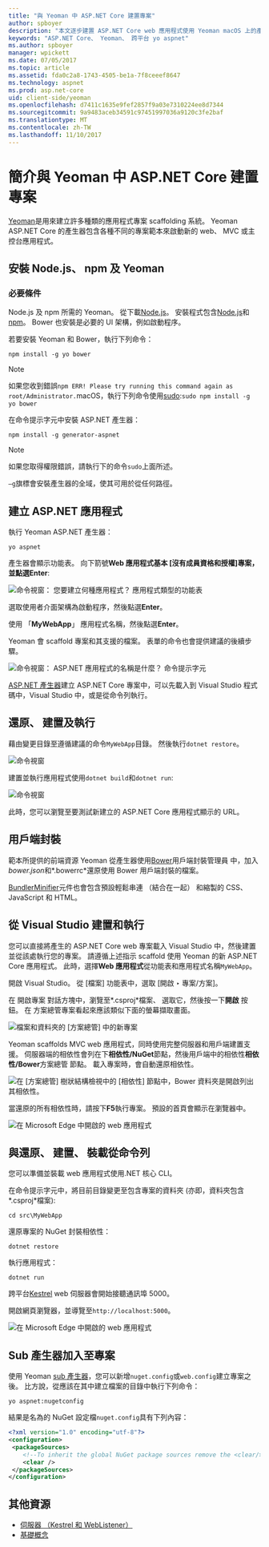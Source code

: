 ```yaml
---
title: "與 Yeoman 中 ASP.NET Core 建置專案"
author: spboyer
description: "本文逐步建置 ASP.NET Core web 應用程式使用 Yeoman macOS 上的產生器。"
keywords: "ASP.NET Core、 Yeoman、 跨平台 yo aspnet"
ms.author: spboyer
manager: wpickett
ms.date: 07/05/2017
ms.topic: article
ms.assetid: fda0c2a8-1743-4505-be1a-7f8ceeef8647
ms.technology: aspnet
ms.prod: asp.net-core
uid: client-side/yeoman
ms.openlocfilehash: d7411c1635e9fef2857f9a03e7310224ee8d7344
ms.sourcegitcommit: 9a9483aceb34591c97451997036a9120c3fe2baf
ms.translationtype: MT
ms.contentlocale: zh-TW
ms.lasthandoff: 11/10/2017
---
```

# <a name="introduction-to-building-projects-with-yeoman-in-aspnet-core"></a>簡介與 Yeoman 中 ASP.NET Core 建置專案

[Yeoman](http://yeoman.io/)是用來建立許多種類的應用程式專案 scaffolding 系統。 Yeoman ASP.NET Core 的產生器包含各種不同的專案範本來啟動新的 web、 MVC 或主控台應用程式。

## <a name="install-nodejs-npm-and-yeoman"></a>安裝 Node.js、 npm 及 Yeoman

### <a name="prerequisites"></a>必要條件

Node.js 及 npm 所需的 Yeoman。 從下載[Node.js](https://nodejs.org/)。 安裝程式包含[Node.js](https://nodejs.org/)和[npm](https://www.npmjs.com/)。 Bower 也安裝是必要的 UI 架構，例如啟動程序。

若要安裝 Yeoman 和 Bower，執行下列命令：

```console
npm install -g yo bower
```

>[!Note]
>如果您收到錯誤`npm ERR! Please try running this command again as root/Administrator.`macOS，執行下列命令使用[sudo](https://developer.apple.com/library/mac/documentation/Darwin/Reference/ManPages/man8/sudo.8.html):`sudo npm install -g yo bower`

在命令提示字元中安裝 ASP.NET 產生器：

```console
npm install -g generator-aspnet
```

> [!NOTE]
> 如果您取得權限錯誤，請執行下的命令`sudo`上面所述。

`–g`旗標會安裝產生器的全域，使其可用於從任何路徑。

## <a name="create-an-aspnet-app"></a>建立 ASP.NET 應用程式

執行 Yeoman ASP.NET 產生器：

```console
yo aspnet
```

產生器會顯示功能表。 向下箭號**Web 應用程式基本 [沒有成員資格和授權]**專案，並點選**Enter**:

![命令視窗： 您要建立何種應用程式？ 應用程式類型的功能表](yeoman/_static/yeoman-yo-aspnet.png)

選取使用者介面架構為啟動程序，然後點選**Enter**。

使用 「**MyWebApp**」 應用程式名稱，然後點選**Enter**。

Yeoman 會 scaffold 專案和其支援的檔案。 表單的命令也會提供建議的後續步驟。

![命令視窗： ASP.NET 應用程式的名稱是什麼？ 命令提示字元](yeoman/_static/yeoman-yo-aspnet-created.png)

[ASP.NET 產生器](https://www.npmjs.com/package/generator-aspnet)建立 ASP.NET Core 專案中，可以先載入到 Visual Studio 程式碼中，Visual Studio 中，或是從命令列執行。

## <a name="restore-build-and-run"></a>還原、 建置及執行

藉由變更目錄至遵循建議的命令`MyWebApp`目錄。 然後執行`dotnet restore`。

![命令視窗](yeoman/_static/dotnet-restore.png)

建置並執行應用程式使用`dotnet build`和`dotnet run`:

![命令視窗](yeoman/_static/dotnet-build-run.png)

此時，您可以瀏覽至要測試新建立的 ASP.NET Core 應用程式顯示的 URL。

## <a name="client-side-packages"></a>用戶端封裝

範本所提供的前端資源 Yeoman 從產生器使用[Bower](xref:client-side/bower)用戶端封裝管理員 中，加入*bower.json*和*.bowerrc*還原使用 Bower 用戶端封裝的檔案。

[BundlerMinifier](xref:client-side/bundling-and-minification)元件也會包含預設輕鬆串連 （結合在一起） 和縮製的 CSS、 JavaScript 和 HTML。

## <a name="building-and-running-from-visual-studio"></a>從 Visual Studio 建置和執行

您可以直接將產生的 ASP.NET Core web 專案載入 Visual Studio 中，然後建置並從該處執行您的專案。 請遵循上述指示 scaffold 使用 Yeoman 的新 ASP.NET Core 應用程式。 此時，選擇**Web 應用程式**從功能表和應用程式名稱`MyWebApp`。

開啟 Visual Studio。 從 [檔案] 功能表中，選取 [開啟 ‣ 專案/方案]。

在 開啟專案 對話方塊中，瀏覽至*.csproj*檔案、 選取它，然後按一下**開啟** 按鈕。 在 方案總管專案看起來應該類似下面的螢幕擷取畫面。

![檔案和資料夾的 [方案總管] 中的新專案](yeoman/_static/yeoman-solution.png)

Yeoman scaffolds MVC web 應用程式，同時使用完整伺服器和用戶端建置支援。 伺服器端的相依性會列在下**相依性/NuGet**節點，然後用戶端中的相依性**相依性/Bower**方案總管 節點。 載入專案時，會自動還原相依性。

![在 [方案總管] 樹狀結構檢視中的 [相依性] 節點中，Bower 資料夾是開啟列出其相依性。](yeoman/_static/yeoman-loading-dependencies.png)

當還原的所有相依性時，請按下**F5**執行專案。 預設的首頁會顯示在瀏覽器中。

![在 Microsoft Edge 中開啟的 web 應用程式](yeoman/_static/yeoman-home-page.png)

## <a name="restoring-building-and-hosting-from-a-command-line"></a>與還原、 建置、 裝載從命令列

您可以準備並裝載 web 應用程式使用.NET 核心 CLI。

在命令提示字元中，將目前目錄變更至包含專案的資料夾 (亦即，資料夾包含*.csproj*檔案):

```console
cd src\MyWebApp
```

還原專案的 NuGet 封裝相依性：

```console
dotnet restore
```

執行應用程式：

```console
dotnet run
```

跨平台[Kestrel](xref:fundamentals/servers/kestrel) web 伺服器會開始接聽通訊埠 5000。

開啟網頁瀏覽器，並導覽至`http://localhost:5000`。

![在 Microsoft Edge 中開啟的 web 應用程式](yeoman/_static/yeoman-home-page_5000.png)

## <a name="adding-to-your-project-with-sub-generators"></a>Sub 產生器加入至專案

使用 Yeoman [sub 產生器](https://github.com/omnisharp/generator-aspnet)，您可以新增`nuget.config`或`web.config`建立專案之後。 比方說，從應該在其中建立檔案的目錄中執行下列命令：

```console
yo aspnet:nugetconfig
```

結果是名為的 NuGet 設定檔`nuget.config`具有下列內容：

```xml
<?xml version="1.0" encoding="utf-8"?>
<configuration>
 <packageSources>
    <!--To inherit the global NuGet package sources remove the <clear/> line below -->
    <clear />
 </packageSources>
</configuration>
```

## <a name="additional-resources"></a>其他資源

* [伺服器 （Kestrel 和 WebListener）](xref:fundamentals/servers/index)
* [基礎概念](xref:fundamentals/index)
